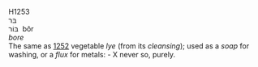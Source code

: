 <body>
  <p>H1253<br>  בּר  <br> בּוֹר  ‎  bôr  <br><i>bore </i><br>The same as <a href="h1252.htm">1252</a>  vegetable <i>lye</i> (from its <i>cleansing</i>); used as a <i>soap</i> for washing, or a <i>flux</i> for metals: -  X never so, purely.<br></p>
 </body>